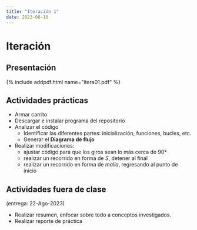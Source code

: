 ```yaml
---
title: "Iteración 1"
date: 2023-08-10
---
```


# Iteración

## Presentación
{% include addpdf.html name="itera01.pdf" %}

## Actividades prácticas
* Armar carrito
* Descargar e instalar programa del repositorio
* Analizar el código
  - Identificar las diferentes partes: inicialización, funciones, bucles, etc.
  - Generar el **Diagrama de flujo**
* Realizar modificaciones:
  - ajustar código para que los giros sean lo más cerca de 90°
  - realizar un recorrido en forma de *S*, detener al final
  - realizar un recorrido en forma de *malla*, regresando al punto de inicio

## Actividades fuera de clase
(entrega: 22-Ago-2023)
- Realizar resumen, enfocar sobre todo a conceptos investigados.
- Realizar reporte de práctica
